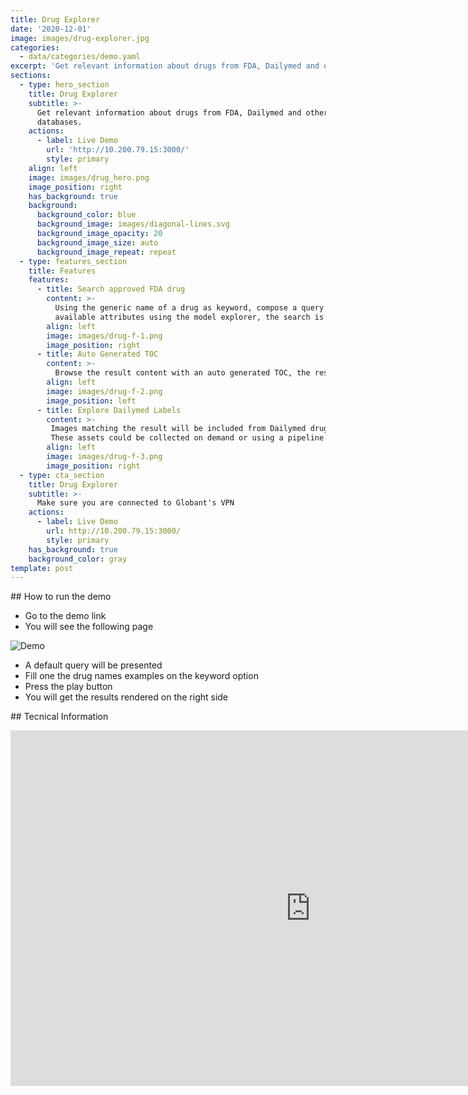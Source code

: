 ```yaml
---
title: Drug Explorer
date: '2020-12-01'
image: images/drug-explorer.jpg
categories:
  - data/categories/demo.yaml
excerpt: 'Get relevant information about drugs from FDA, Dailymed and other databases.'
sections:
  - type: hero_section
    title: Drug Explorer
    subtitle: >-
      Get relevant information about drugs from FDA, Dailymed and other
      databases.
    actions:
      - label: Live Demo
        url: 'http://10.200.79.15:3000/'
        style: primary
    align: left
    image: images/drug_hero.png
    image_position: right
    has_background: true
    background:
      background_color: blue
      background_image: images/diagonal-lines.svg
      background_image_opacity: 20
      background_image_size: auto
      background_image_repeat: repeat
  - type: features_section
    title: Features
    features:
      - title: Search approved FDA drug
        content: >-
          Using the generic name of a drug as keyword, compose a query with the 
          available attributes using the model explorer, the search is peform in an Elastic Search instance. 
        align: left
        image: images/drug-f-1.png
        image_position: right
      - title: Auto Generated TOC
        content: >-
          Browse the result content with an auto generated TOC, the results are rendered from a JSON resonse, meaning it will be easy to integrate in an extisting frontend.
        align: left
        image: images/drug-f-2.png
        image_position: left
      - title: Explore Dailymed Labels
        content: >-
         Images matching the result will be included from Dailymed drug labels, packaging, chemical structure, among other assets.
         These assets could be collected on demand or using a pipeline which persist the images a storage.
        align: left
        image: images/drug-f-3.png
        image_position: right
  - type: cta_section
    title: Drug Explorer
    subtitle: >-
      Make sure you are connected to Globant's VPN
    actions:
      - label: Live Demo
        url: http://10.200.79.15:3000/
        style: primary
    has_background: true
    background_color: gray
template: post
---
```

## How to run the demo

- Go to the demo link
- You will see the following page

![Demo](/images/drug-d-1.png)

- A default query will be presented
- Fill one the drug names examples on the keyword option
- Press the play button
- You will get the results rendered on the right side


## Tecnical Information

<iframe src="https://docs.google.com/presentation/d/e/2PACX-1vQ9EpgmRY1ctPLiEGllsoUs1eS0Qew5PTpZPz0en1734uRWLNplF9jC-EuGfmkovySFTL_EEFKC5M0h/embed?start=false&loop=false&delayms=3000" frameborder="0" width="960" height="569" allowfullscreen="true" mozallowfullscreen="true" webkitallowfullscreen="true"></iframe>